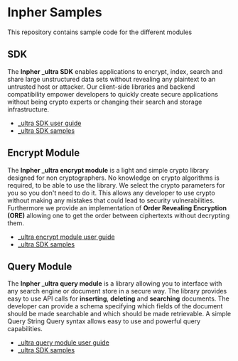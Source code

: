 # Inpher Samples

This repository contains sample code for the different modules

## SDK

The **Inpher \_ultra SDK** enables applications to encrypt, index, search and share large unstructured data sets without revealing any plaintext to an untrusted host or attacker. Our client-side libraries and backend compatibility empower developers to quickly create secure applications without being crypto experts or changing their search and storage infrastructure.

* [\_ultra SDK user guide](https://dev.inpher.io)
* [\_ultra SDK samples](ultra-sdk)

## Encrypt Module
The **Inpher \_ultra encrypt module** is a light and simple crypto library designed for non cryptographers. No knowledge on crypto algorithms is required, to be able to use the library. We select the crypto parameters for you so you don't need to do it. This allows any developer to use crypto without making any mistakes that could lead to security vulnerabilities. Furthermore we provide an implementation of **Order Revealing Encryption (ORE)** allowing one to get the order between ciphertexts without decrypting them.

* [\_ultra encrypt module user guide](https://dev.inpher.io/encrypt-module)
* [\_ultra SDK samples](ultra-encrypt)

## Query Module
The **Inpher \_ultra query module** is a library allowing you to interface with any search engine or document store in a secure way. The library provides easy to use API calls for **inserting**, **deleting** and **searching** documents. The developer can provide a schema specifying which fields of the document should be made searchable and which should be made retrievable. A simple Query String Query syntax allows easy to use and powerful query capabilities.

* [\_ultra query module user guide](https://dev.inpher.io/query-module)
* [\_ultra SDK samples](ultra-query)
